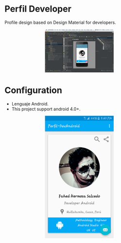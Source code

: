 Perfil Developer
================

Profile design based on Design Material for developers.

<div align="center">
        <img width="45%" src="screenShots/ide.png" alt="About screen" title="About screen"</img>
        <img height="0" width="8px">
</div>

Configuration
================

- Lenguaje Android.
- This project support android 4.0+.

<div align="center">
        <img width="45%" src="screenShots/imag.png" alt="About screen" title="About screen"</img>
        <img height="0" width="8px">
</div>

